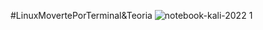 #LinuxMovertePorTerminal&Teoria
![notebook-kali-2022 1](https://user-images.githubusercontent.com/117610367/204457903-abdf5b36-6ca2-4dc1-99f6-e1c8a9561a99.jpg)
